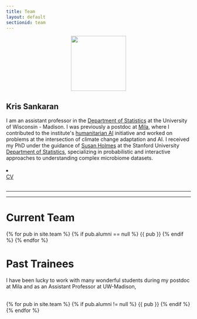 ```yaml
---
title: Team
layout: default
sectionid: team
---
```


<div class="row">
    <div class="col-sm-6 col-md-4" align="center">
        <img src="{{ "https://stat.wisc.edu/wp-content/uploads/sites/870/2020/06/sankaran_kris-217x300.jpeg" }}" width="150px">
    </div>
    <div class="col-sm-6 col-md-8">
	<h2 class="header-light regular-pad">Kris Sankaran</h2>
  I am an assistant professor in the <a href="https://stat.wisc.edu">Department of
  Statistics</a> at the University of Wisconsin - Madison. I was previously a
  postdoc at <a href="mila.quebec">Mila</a>, where I contributed to the
  institute's <a href="https://mila.quebec/en/ai-society/">humanitarian AI</a>
  initiative and worked on problems at the intersection of climate change
  adaptation and AI. I received my PhD under the guidance of <a
  href="http://statweb.stanford.edu/~susan/">Susan Holmes</a> at the Stanford
  University <a href="https://statistics.stanford.edu/">Department of
  Statistics</a>, specializing in probabilistic and interactive approaches to
  understanding complex microbiome datasets.
	<br><br>
  <a href="mailto:ksankaran@wisc.edu"><li class="fa fa-fw fa-2x fa-envelope"></li></a>
  <a href="{{ "https://drive.google.com/file/d/154jCZKIaReqOed-DQFmvu2lC24ytJnXr/view?usp=sharing/assets/docs/cv.pdf" }}">CV</a>
	<br><br>
</div>
<hr>
<hr>

<h1>Current Team</h1>

<div id="team">
{% for pub in site.team %}
    {% if pub.alumni == null %}
        {{ pub }}
    {% endif %}
{% endfor %}
</div>

<h1>Past Trainees</h1>

I have been lucky to work with many wonderful students during my postdoc at Mila
and as an Assistant Professor at UW-Madison,

<br>
{% for pub in site.team %}
    {% if pub.alumni != null %}
        {{ pub }}
    {% endif %}
{% endfor %}

<div id="team">
